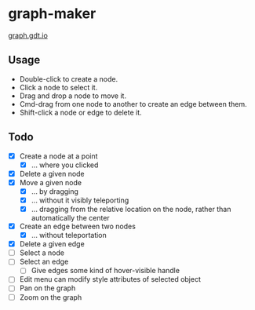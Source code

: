 # graph-maker

[graph.gdt.io](http://graph.gdt.io/)

## Usage

- Double-click to create a node.
- Click a node to select it.
- Drag and drop a node to move it.
- Cmd-drag from one node to another to create an edge between them.
- Shift-click a node or edge to delete it.

## Todo

- [x] Create a node at a point
  - [x] ... where you clicked
- [x] Delete a given node
- [x] Move a given node
  - [x] ... by dragging
  - [x] ... without it visibly teleporting
  - [x] ... dragging from the relative location on the node, rather than automatically the center
- [x] Create an edge between two nodes
  - [x] ... without teleportation
- [x] Delete a given edge
- [ ] Select a node
- [ ] Select an edge
  - [ ] Give edges some kind of hover-visible handle
- [ ] Edit menu can modify style attributes of selected object
- [ ] Pan on the graph
- [ ] Zoom on the graph
